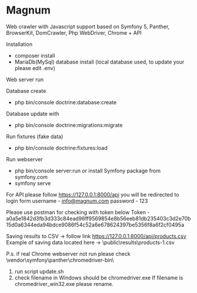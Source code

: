 # Magnum
Web crawler with Javascript support based on Symfony 5, Panther, BrowserKit, DomCrawler, Php WebDriver, Chrome + API

Installation
- composer install
- MariaDb(MySql) database install (local database used, to update your please edit .env)

Web server run

Database create
- php bin/console doctrine:database:create

Database update with
- php bin/console doctrine:migrations:migrate

Run fixtures (fake data)
- php bin/console doctrine:fixtures:load

Run webserver
- php bin/console server:run 
  or install Symfony package from symfony.com
- symfony serve

For API please follow https://127.0.0.1:8000/api you will be redirected to login form
username - info@magnum.com
password - 123

Please use postman for checking with token below
Token - a0a5e1842d3fb3d333c84ead96ff9569854e8b56eeb81db235403c3d2e70b15d0a6344eda94bdce9086f54c52a6e678624397be5356f8a6f2cf0495a

Saving results to CSV -> follow link https://127.0.0.1:8000/api/products.csv
Example of saving data located here -> \public\results\products-1.csv

P.s. if real Chrome webserver not run please check \vendor\symfony\panther\chromedriver-bin\
1) run script update.sh
2) check filename in Windows should be chromedriver.exe If filename is chromedriver_win32.exe please rename.
